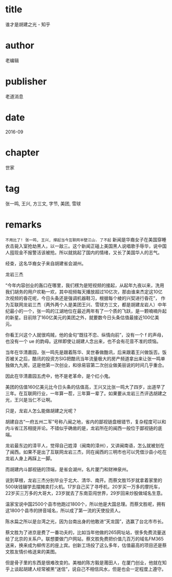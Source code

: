 # title
谁才是胡建之光 - 知乎

# author
老编辑

# publisher
老道消息

# date
2016-09

# chapter
世家

# tag
张一鸣, 王兴, 方三文, 字节, 美团, 雪球

# remarks
`不用比了! 张一鸣, 王兴, 撑起当今互联网半壁江山. 了不起`
新闻是华裔女子在美国穿睡衣击毙入室抢劫黑人，以一敌三。这个新闻正碰上美国黑人说唱歌手辱华，说中国人囤现金不报警活该被抢。所以就挑起了国内的情绪，又长了美国华人的志气。

经查，这名华裔女子来自胡建省会湖州。

龙岩三杰

“今年内容创业的轰口在哪里，我们楞为是短视频的接起，从起年九夜以来，洗用我们胡务的用户欢勒一欢，其中视频每天播放超过10亿次，那由谁来杰定这10亿次视频的昏花呢，今日头条还是强调机器鞋习，根据每个棱的兴契进行昏花”，
作为互联网龙岩三杰（两外两个人是美团王兴、雪球方三文，都是胡建龙岩人）中年纪最小的一个，张一鸣的江湖地位在最近两年有了一个质的飞跃，是一颗喃喃升起的新星。目前除了160亿美元的美团之外，就要数今日头条估值最接近100亿美元。

你看王兴这个人就很鸡贼，他的金句“既往不恋、纵情向前”，没有一个 f 的声母，也没有一个 ue 的韵母。这样即使让胡建人念出来，也不会有花音不准的烦恼。

当年在华清嘉园，张一鸣先是跟着陈华、吴世春做酷讯，后来跟着王兴做饭否。饭否被关之后，酷讯的投资方SIG把酷讯当年流量极大的房产频道拿出来让张一鸣单独做九九房。这是他第一次创业，和徐易容第二次创业做美丽说的时间几乎重合。

因此在华清嘉园五虎中，他不是老革命，是个红小鬼。

美团的估值160亿美元比今日头条的估值高，王兴又比张一鸣大了四岁，出道早了三年。在互联网行业，一年算一茬，三年算一辈了。如果要从龙岩三杰评选胡建之光，王兴是当仁不让啊。

只是，龙岩人怎么能做胡建之光呢？

胡建自古“一府五州二军”号称八闽之地，省内的鄙视链盘根错节，复杂程度可以和内斗省江苏相提并论。不错似乎确凿的是，龙岩所在的闽西一般位于鄙视链的底端。

龙岩最东边的漳平人，觉得自己姓漳（闽南的漳州），又讲闽南语，怎么就被划在了闽西。如果不是出了互联网龙岩三杰，同在闽西的三明市也可以凭借沙县小吃在龙岩人身上再踩上一脚。

而胡建内斗鄙视链的顶端，是省会湖州，名片厦门和财神泉州。

说到草根，龙岩三杰分别毕业于北大、清华、南开。而蔡文胜15岁就拿着家里的500块钱辍学去摆摊卖打火机。17岁自己买了寻呼机，20岁买一万多的摩托车，22岁买三万多的大哥大，23岁就去了东南亚闯世界，29岁回来炒股做域名生意。

温家宝说中国2500个县市他跑过1800个，所以他是大国总理。而蔡文胜呢，拥有这1800个县市的拼音域名，所以成了第一流的天使投资人。

陈水扁之所以是台湾之光，因为台南出身的他敢进“天龙国”，选赢了台北市市长。

蔡文胜为了进京是费了一番功夫的，比如当年他做的265网址站，很多免费流量送给了北京的关系户。联想要做门户网站，蔡文胜免费把价值几百万的域名FM365送来，换来成为柳传志的座上宾。创新工场投了这么多年，估值最高的项目还是蔡文胜友情价格送来的美图。

但是骨子里的东西是很难改变的。美柚的陈方毅是莆田人，在厦门创业，他就在知乎上谈起胡建人经常被黑“迷信”，说自己不相信风水，但是也会一定程度上遵守。

